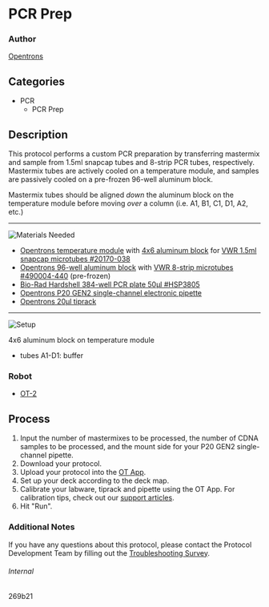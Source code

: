 # PCR Prep

### Author
[Opentrons](https://opentrons.com/)

## Categories
* PCR
	* PCR Prep

## Description
This protocol performs a custom PCR preparation by transferring mastermix and sample from 1.5ml snapcap tubes and 8-strip PCR tubes, respectively. Mastermix tubes are actively cooled on a temperature module, and samples are passively cooled on a pre-frozen 96-well aluminum block.

Mastermix tubes should be aligned *down* the aluminum block on the temperature module before moving *over* a column (i.e. A1, B1, C1, D1, A2, etc.)

---
![Materials Needed](https://s3.amazonaws.com/opentrons-protocol-library-website/custom-README-images/001-General+Headings/materials.png)

* [Opentrons temperature module](https://shop.opentrons.com/collections/hardware-modules/products/tempdeck) with [4x6 aluminum block](https://shop.opentrons.com/collections/hardware-modules/products/aluminum-block-set) for [VWR 1.5ml snapcap microtubes #20170-038](https://us.vwr.com/store/product?keyword=20170-038)
* [Opentrons 96-well aluminum block](https://shop.opentrons.com/collections/hardware-modules/products/aluminum-block-set) with [VWR 8-strip microtubes #490004-440](https://us.vwr.com/store/product/16208471/genemate-combination-packs-8-strip-standard-tubes-with-8-strip-optically-clear-flat-caps) (pre-frozen)
* [Bio-Rad Hardshell 384-well PCR plate 50µl #HSP3805](https://www.bio-rad.com/en-us/sku/hsp3805-hard-shell-384-well-pcr-plates-thin-wall-skirted-clear-white?ID=HSP3805)
* [Opentrons P20 GEN2 single-channel electronic pipette](https://shop.opentrons.com/collections/ot-2-pipettes/products/single-channel-electronic-pipette)
* [Opentrons 20µl tiprack](opentrons_96_tiprack_20ul)

---
![Setup](https://s3.amazonaws.com/opentrons-protocol-library-website/custom-README-images/001-General+Headings/Setup.png)

4x6 aluminum block on temperature module
* tubes A1-D1: buffer

### Robot
* [OT-2](https://opentrons.com/ot-2)

## Process
1. Input the number of mastermixes to be processed, the number of CDNA samples to be processed, and the mount side for your P20 GEN2 single-channel pipette.
2. Download your protocol.
3. Upload your protocol into the [OT App](https://opentrons.com/ot-app).
4. Set up your deck according to the deck map.
5. Calibrate your labware, tiprack and pipette using the OT App. For calibration tips, check out our [support articles](https://support.opentrons.com/en/collections/1559720-guide-for-getting-started-with-the-ot-2).
6. Hit "Run".

### Additional Notes
If you have any questions about this protocol, please contact the Protocol Development Team by filling out the [Troubleshooting Survey](https://protocol-troubleshooting.paperform.co/).

###### Internal
269b21
